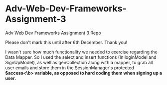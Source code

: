 # Adv-Web-Dev-Frameworks-Assignment-3
Adv Web Dev Frameworks Assignment 3 Repo

Please don't mark this until after 6th December.
Thank you!

I wasn't sure how much functionality we needed to exercise regarding the Data Mapper.
So I used the select and insert functions (In loginModel and SignUpModel), as well as genCollection along with a mapper, to grab all user emails
and store them in the SessionManager's protected <b>$access<\b> variable, as opposed to hard coding them when signing up a user.

